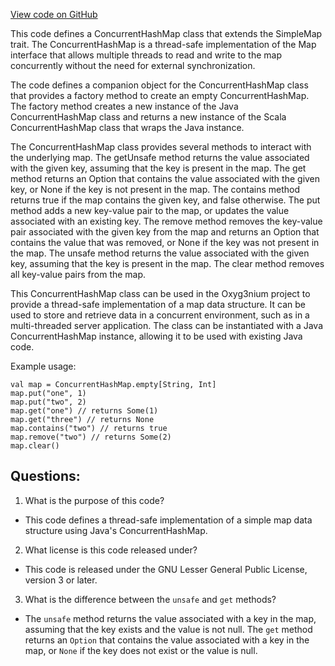 [View code on GitHub](https://github.com/alephium/alephium/util/src/main/scala/org/alephium/util/ConcurrentHashMap.scala)

This code defines a ConcurrentHashMap class that extends the SimpleMap trait. The ConcurrentHashMap is a thread-safe implementation of the Map interface that allows multiple threads to read and write to the map concurrently without the need for external synchronization. 

The code defines a companion object for the ConcurrentHashMap class that provides a factory method to create an empty ConcurrentHashMap. The factory method creates a new instance of the Java ConcurrentHashMap class and returns a new instance of the Scala ConcurrentHashMap class that wraps the Java instance.

The ConcurrentHashMap class provides several methods to interact with the underlying map. The getUnsafe method returns the value associated with the given key, assuming that the key is present in the map. The get method returns an Option that contains the value associated with the given key, or None if the key is not present in the map. The contains method returns true if the map contains the given key, and false otherwise. The put method adds a new key-value pair to the map, or updates the value associated with an existing key. The remove method removes the key-value pair associated with the given key from the map and returns an Option that contains the value that was removed, or None if the key was not present in the map. The unsafe method returns the value associated with the given key, assuming that the key is present in the map. The clear method removes all key-value pairs from the map.

This ConcurrentHashMap class can be used in the Oxyg3nium project to provide a thread-safe implementation of a map data structure. It can be used to store and retrieve data in a concurrent environment, such as in a multi-threaded server application. The class can be instantiated with a Java ConcurrentHashMap instance, allowing it to be used with existing Java code. 

Example usage:

```
val map = ConcurrentHashMap.empty[String, Int]
map.put("one", 1)
map.put("two", 2)
map.get("one") // returns Some(1)
map.get("three") // returns None
map.contains("two") // returns true
map.remove("two") // returns Some(2)
map.clear()
```
## Questions: 
 1. What is the purpose of this code?
- This code defines a thread-safe implementation of a simple map data structure using Java's ConcurrentHashMap.

2. What license is this code released under?
- This code is released under the GNU Lesser General Public License, version 3 or later.

3. What is the difference between the `unsafe` and `get` methods?
- The `unsafe` method returns the value associated with a key in the map, assuming that the key exists and the value is not null. The `get` method returns an `Option` that contains the value associated with a key in the map, or `None` if the key does not exist or the value is null.